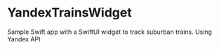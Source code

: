 # YandexTrainsWidget
Sample Swift app with a SwiftUI widget to track suburban trains. Using Yandex API
